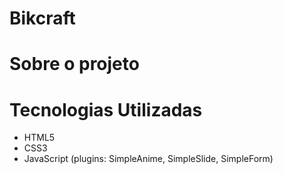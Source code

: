 # Bikcraft

# Sobre o projeto

# Tecnologias Utilizadas

* HTML5
* CSS3
* JavaScript (plugins: SimpleAnime, SimpleSlide, SimpleForm)

